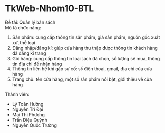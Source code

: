 # TkWeb-Nhom10-BTL
Đề tài: Quản lý bán sách<br>
Mô tả chức năng:
1. Sản phẩm: cung cấp thông tin sản phẩm, giá sản phẩm, nguồn gốc xuất xứ, thể loại<br>
2. Đăng nhập/đăng kí: giúp cửa hàng thu thập được thông tin khách hàng đã đăng kí trang<br>
3. Giỏ hàng: cung cấp thông tin loại sách đã chọn, số lượng sẽ mua, thông tin địa chỉ để nhận hàng<br>
4. Thông tin liên hệ khi gặp sự cố: số điện thoại, gmail, địa chỉ của cửa hàng<br>
5. Trang chủ: tên cửa hàng, một số sản phẩm nổi bật, giới thiệu về cửa hàng

Thành viên:
- Lý Toàn Hưởng
- Nguyễn Trí Đại
- Mai Thị Phượng
- Trần Diệu Quỳnh
- Nguyễn Quốc  Trường
